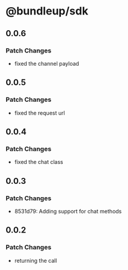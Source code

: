 # @bundleup/sdk

## 0.0.6

### Patch Changes

- fixed the channel payload

## 0.0.5

### Patch Changes

- fixed the request url

## 0.0.4

### Patch Changes

- fixed the chat class

## 0.0.3

### Patch Changes

- 8531d79: Adding support for chat methods

## 0.0.2

### Patch Changes

- returning the call
